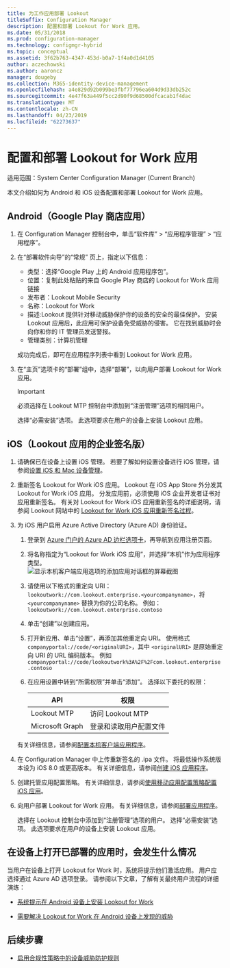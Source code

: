 ```yaml
---
title: 为工作应用部署 Lookout
titleSuffix: Configuration Manager
description: 配置和部署 Lookout for Work 应用。
ms.date: 05/31/2018
ms.prod: configuration-manager
ms.technology: configmgr-hybrid
ms.topic: conceptual
ms.assetid: 3f62b763-4347-453d-b0a7-1f4a0d1d4105
author: aczechowski
ms.author: aaroncz
manager: dougeby
ms.collection: M365-identity-device-management
ms.openlocfilehash: a4e829d92b099be3fbf77796ea604d9d33db252c
ms.sourcegitcommit: 4e47f63a449f5cc2d90f9d68500dfcacab1f4dac
ms.translationtype: MT
ms.contentlocale: zh-CN
ms.lasthandoff: 04/23/2019
ms.locfileid: "62273637"
---
```

# <a name="configure-and-deploy-lookout-for-work-apps"></a>配置和部署 Lookout for Work 应用

适用范围：System Center Configuration Manager (Current Branch)

本文介绍如何为 Android 和 iOS 设备配置和部署 Lookout for Work 应用。



## <a name="android-google-play-store-app"></a>Android（Google Play 商店应用）
1.  在 Configuration Manager 控制台中，单击“软件库” > “应用程序管理” > “应用程序”。  

2.  在“部署软件向导”的“常规”  页上，指定以下信息：  
    - 类型：选择“Google Play 上的 Android 应用程序包”。
    - 位置：复制此处粘贴的来自 Google Play 商店的 Lookout for Work 应用链接
    - 发布者：Lookout Mobile Security
    - 名称：Lookout for Work
    - 描述:Lookout 提供针对移动威胁保护你的设备的安全的最佳保护。 安装 Lookout 应用后，此应用可保护设备免受威胁的侵害。 它在找到威胁时会向你和你的 IT 管理员发送警报。
    - 管理类别：计算机管理  

    成功完成后，即可在应用程序列表中看到 Lookout for Work 应用。  

3.  在“主页”选项卡的“部署”组中，选择“部署”，以向用户部署 Lookout for Work 应用。   
    >[!IMPORTANT]  
    >必须选择在 Lookout MTP 控制台中添加到“注册管理”选项的相同用户。  

    选择“必需安装”选项。 此选项要求在用户的设备上安装 Lookout 应用。  



## <a name="ios-enterprise-signed-version-of-lookout-app"></a>iOS（Lookout 应用的企业签名版）

1. 请确保已在设备上设置 iOS 管理。 若要了解如何设置设备进行 iOS 管理，请参阅[设置 iOS 和 Mac 设备管理](/sccm/mdm/deploy-use/enroll-hybrid-ios-mac)。  

2. 重新签名 Lookout for Work iOS 应用。 Lookout 在 iOS App Store 外分发其 Lookout for Work iOS 应用。 分发应用前，必须使用 iOS 企业开发者证书对应用重新签名。 有关对 Lookout for Work iOS 应用重新签名的详细说明，请参阅 Lookout 网站中的 [Lookout for Work iOS 应用重新签名过程](https://personal.support.lookout.com/hc/articles/114094038714)。  

3. 为 iOS 用户启用 Azure Active Directory (Azure AD) 身份验证。
   1.  登录到 [Azure 门户的 Azure AD 边栏选项卡](https://portal.azure.com/#blade/Microsoft_AAD_IAM/ActiveDirectoryMenuBlade/Overview)，再导航到应用注册页面。  
   2.  将名称指定为“Lookout for Work iOS 应用”，并选择“本机”作为应用程序类型。  
   ![显示本机客户端应用选项的添加应用对话框的屏幕截图](media/aad-add-app-reg.png)

   3.  请使用以下格式的重定向 URI：`lookoutwork://com.lookout.enterprise.<yourcompanyname>`，将 `<yourcompanyname>` 替换为你的公司名称。 例如：`lookoutwork://com.lookout.enterprise.contoso`
   4. 单击“创建”以创建应用。 
   5.  打开新应用、单击“设置”，再添加其他重定向 URI。 使用格式 `companyportal://code/<originalURI>`，其中 `<originalURI>` 是原始重定向 URI 的 URL 编码版本。 例如 `companyportal://code/lookoutwork%3A%2F%2Fcom.lookout.enterprise.contoso`
   6.  在应用设置中转到“所需权限”并单击“添加”。 选择以下委托的权限：  

       | API  | 权限  |
       |---------|---------|
       | Lookout MTP     | 访问 Lookout MTP         |
       | Microsoft Graph     | 登录和读取用户配置文件        |  

   有关详细信息，请参阅[配置本机客户端应用程序](/azure/app-service/app-service-mobile-how-to-configure-active-directory-authentication#optional-configure-a-native-client-application)。  


4. 在 Configuration Manager 中上传重新签名的 .ipa 文件。 将最低操作系统版本设为 iOS 8.0 或更高版本。 有关详细信息，请参阅[创建 iOS 应用程序](/sccm/apps/get-started/creating-ios-applications)。   


5. 创建托管应用配置策略。 有关详细信息，请参阅[使用移动应用配置策略配置 iOS 应用](/sccm/apps/deploy-use/configure-ios-apps-with-app-configuration-policies)。  


6. 向用户部署 Lookout for Work 应用。 有关详细信息，请参阅[部署应用程序](/sccm/apps/deploy-use/deploy-applications)。  

   选择在 Lookout 控制台中添加到“注册管理”选项的用户。 选择“必需安装”选项。 此选项要求在用户的设备上安装 Lookout 应用。



## <a name="what-happens-when-the-deployed-app-is-opened-on-the-device"></a>在设备上打开已部署的应用时，会发生什么情况

当用户在设备上打开 Lookout for Work 时，系统将提示他们激活应用。 用户应选择通过 Azure AD 选项登录。 请参阅以下文章，了解有关最终用户流程的详细演练：

- [系统提示在 Android 设备上安装 Lookout for Work](/intune-user-help/you-are-prompted-to-install-lookout-for-work-android)

- [需要解决 Lookout for Work 在 Android 设备上发现的威胁](/intune-user-help/you-need-to-resolve-a-threat-found-by-lookout-for-work-android)



## <a name="next-steps"></a>后续步骤
- [启用合规性策略中的设备威胁防护规则](enable-device-threat-protection-rule-compliance-policy.md)
